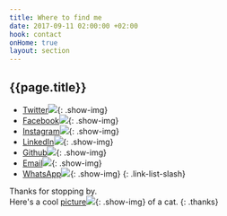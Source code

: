 ```yaml
---
title: Where to find me
date: 2017-09-11 02:00:00 +02:00
hook: contact
onHome: true
layout: section
---
```


## {{page.title}}

- [Twitter![](//media.giphy.com/media/W5YVAfSttCqre/giphy.gif)](//twitter.com/ChristianWijnia){: .show-img}
- [Facebook![](//media.giphy.com/media/vgyUbeBAVeTy8/giphy.gif)](//www.facebook.com/ChristianWijnia){: .show-img}
- [Instagram![](//media.giphy.com/media/3owypf6HrM3J7UTvAA/giphy.gif)](//instagram.com/christhebutcher){: .show-img}
- [LinkedIn![](//media.giphy.com/media/IEbrIbqMDfIdO/giphy.gif)](//www.linkedin.com/in/christian-wijnia-1364a29b/){: .show-img}
- [Github![](//media.giphy.com/media/gU25raLP4pUu4/giphy.gif)](//github.com/christhebutcher){: .show-img}
- [Email![](//media.giphy.com/media/T8Dhl1KPyzRqU/giphy.gif)](mailto:ccwijnia@gmail.com){: .show-img}
- [WhatsApp![](//media.giphy.com/media/WirhZMBF1AZVK/giphy.gif)](//api.whatsapp.com/send?phone=31642407442){: .show-img}
{: .link-list-slash}

Thanks for stopping by.<br> Here's a cool [picture![](//media.giphy.com/media/l6Td5sKDNmDGU/giphy.gif)](){: .show-img} of a cat.
{: .thanks}